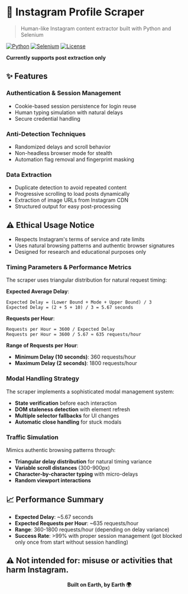 # 📸 Instagram Profile Scraper
> Human-like Instagram content extractor built with Python and Selenium

[![Python](https://img.shields.io/badge/Python-3.7+-blue.svg)](https://python.org)
[![Selenium](https://img.shields.io/badge/Selenium-WebDriver-green.svg)](https://selenium.dev)
[![License](https://img.shields.io/badge/License-Educational-orange.svg)](#)

**Currently supports post extraction only**

## ✨ Features

### Authentication & Session Management
- Cookie-based session persistence for login reuse  
- Human typing simulation with natural delays  
- Secure credential handling  

### Anti-Detection Techniques
- Randomized delays and scroll behavior  
- Non-headless browser mode for stealth  
- Automation flag removal and fingerprint masking  

### Data Extraction
- Duplicate detection to avoid repeated content  
- Progressive scrolling to load posts dynamically  
- Extraction of image URLs from Instagram CDN  
- Structured output for easy post-processing  

## ⚠️ Ethical Usage Notice
- Respects Instagram's terms of service and rate limits  
- Uses natural browsing patterns and authentic browser signatures  
- Designed for research and educational purposes only  

### Timing Parameters & Performance Metrics

The scraper uses triangular distribution for natural request timing:

**Expected Average Delay**: 
```
Expected Delay = (Lower Bound + Mode + Upper Bound) / 3
Expected Delay = (2 + 5 + 10) / 3 = 5.67 seconds
```

**Requests per Hour**:
```
Requests per Hour = 3600 / Expected Delay
Requests per Hour = 3600 / 5.67 ≈ 635 requests/hour
```

**Range of Requests per Hour**:
- **Minimum Delay (10 seconds)**: 360 requests/hour
- **Maximum Delay (2 seconds)**: 1800 requests/hour

### Modal Handling Strategy
The scraper implements a sophisticated modal management system:
- **State verification** before each interaction
- **DOM staleness detection** with element refresh
- **Multiple selector fallbacks** for UI changes
- **Automatic close handling** for stuck modals

### Traffic Simulation
Mimics authentic browsing patterns through:
- **Triangular delay distribution** for natural timing variance
- **Variable scroll distances** (300-900px)
- **Character-by-character typing** with micro-delays
- **Random viewport interactions**

## 📈 Performance Summary

- **Expected Delay**: ~5.67 seconds
- **Expected Requests per Hour**: ~635 requests/hour
- **Range**: 360-1800 requests/hour (depending on delay variance)
- **Success Rate**: >99% with proper session management (got blocked only once from start without session handling)

## ⚠️ Not intended for: misuse or activities that harm Instagram.

<p align="center">
  <strong>Built on Earth, by Earth 🌍</strong>
</p>
